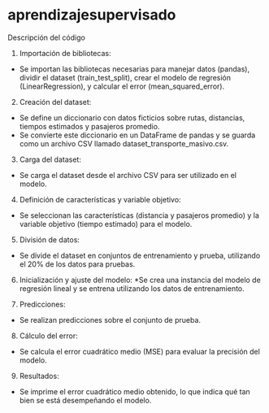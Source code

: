 # aprendizajesupervisado
Descripción del código

1. Importación de bibliotecas:
* Se importan las bibliotecas necesarias para manejar datos (pandas), dividir el dataset (train_test_split), crear el modelo de regresión (LinearRegression), y calcular el error (mean_squared_error).
  
2. Creación del dataset:
* Se define un diccionario con datos ficticios sobre rutas, distancias, tiempos estimados y pasajeros promedio.
* Se convierte este diccionario en un DataFrame de pandas y se guarda como un archivo CSV llamado dataset_transporte_masivo.csv.

3. Carga del dataset:
* Se carga el dataset desde el archivo CSV para ser utilizado en el modelo.
  
4. Definición de características y variable objetivo:

* Se seleccionan las características (distancia y pasajeros promedio) y la variable objetivo (tiempo estimado) para el modelo.
  
5. División de datos:
* Se divide el dataset en conjuntos de entrenamiento y prueba, utilizando el 20% de los datos para pruebas.
  
6. Inicialización y ajuste del modelo:
*Se crea una instancia del modelo de regresión lineal y se entrena utilizando los datos de entrenamiento.

7. Predicciones:
* Se realizan predicciones sobre el conjunto de prueba.

8. Cálculo del error:

* Se calcula el error cuadrático medio (MSE) para evaluar la precisión del modelo.

9. Resultados:
* Se imprime el error cuadrático medio obtenido, lo que indica qué tan bien se está desempeñando el modelo.
